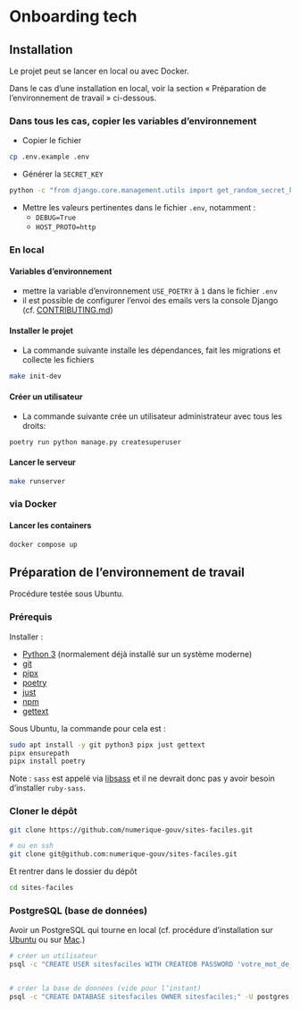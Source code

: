 # Onboarding tech

## Installation

Le projet peut se lancer en local ou avec Docker.

Dans le cas d’une installation en local, voir la section « Préparation de l’environnement de travail » ci-dessous.

### Dans tous les cas, copier les variables d’environnement

- Copier le fichier

```sh
cp .env.example .env
```

- Générer la `SECRET_KEY`

```sh
python -c "from django.core.management.utils import get_random_secret_key; print(get_random_secret_key())"
```

- Mettre les valeurs pertinentes dans le fichier `.env`, notamment :
  - `DEBUG=True`
  - `HOST_PROTO=http`


### En local
#### Variables d’environnement

- mettre la variable d’environnement `USE_POETRY` à `1` dans le fichier `.env`
- il est possible de configurer l’envoi des emails vers la console Django (cf. [CONTRIBUTING.md](./CONTRIBUTING.md))

#### Installer le projet

- La commande suivante installe les dépendances, fait les migrations et collecte les fichiers

```sh
make init-dev
```

#### Créer un utilisateur

- La commande suivante crée un utilisateur administrateur avec tous les droits:

```
poetry run python manage.py createsuperuser
```

#### Lancer le serveur

```sh
make runserver
```

### via Docker
#### Lancer les containers

```sh
docker compose up
```

## Préparation de l’environnement de travail
Procédure testée sous Ubuntu.

### Prérequis

Installer :

* [Python 3](https://www.python.org/) (normalement déjà installé sur un système moderne)
* [git](https://git-scm.com/)
* [pipx](https://pipx.pypa.io/stable/)
* [poetry](https://python-poetry.org/)
* [just](https://just.systems/)
* [npm](https://docs.npmjs.com/)
* [gettext](https://www.gnu.org/software/gettext/gettext.html)

Sous Ubuntu, la commande pour cela est :

```sh
sudo apt install -y git python3 pipx just gettext
pipx ensurepath
pipx install poetry
```

Note : `sass` est appelé via [libsass](https://sass.github.io/libsass-python/) et il ne devrait donc pas y avoir besoin d’installer `ruby-sass`.

### Cloner le dépôt

```sh
git clone https://github.com/numerique-gouv/sites-faciles.git

# ou en ssh
git clone git@github.com:numerique-gouv/sites-faciles.git
```

Et rentrer dans le dossier du dépôt

```sh
cd sites-faciles
```

### PostgreSQL (base de données)

Avoir un PostgreSQL qui tourne en local (cf. procédure d’installation sur [Ubuntu](https://documentation.ubuntu.com/server/how-to/databases/install-postgresql/index.html) ou sur [Mac](https://postgresapp.com/).)

```sh
# créer un utilisateur
psql -c "CREATE USER sitesfaciles WITH CREATEDB PASSWORD 'votre_mot_de_passe';" -U postgres


# créer la base de données (vide pour l’instant)
psql -c "CREATE DATABASE sitesfaciles OWNER sitesfaciles;" -U postgres
```

